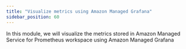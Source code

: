 ```yaml
---
title: "Visualize metrics using Amazon Managed Grafana"
sidebar_position: 60
---
```


In this module, we will visualize the metrics stored in Amazon Managed Service for Prometheus workspace using Amazon Managed Grafana



